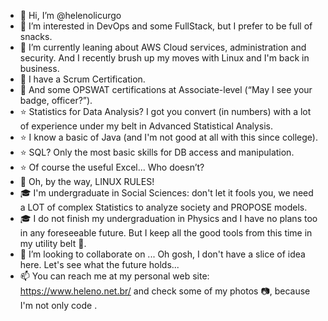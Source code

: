 - 👋 Hi, I’m @helenolicurgo
- 👀 I’m interested in DevOps and some FullStack, but I prefer to be full of snacks.
- 🌱 I’m currently leaning about AWS Cloud services, administration and security. And I recently brush up my moves with Linux and I'm back in business.
- 🌟 I have a Scrum Certification.
- 🌟 And some OPSWAT certifications at Associate-level (“May I see your badge, officer?”).
- ⭐ Statistics for Data Analysis? I got you convert (in numbers) with a lot of experience under my belt in Advanced Statistical Analysis.
- ⭐ I know a basic of Java (and I'm not good at all with this since college).
- ⭐ SQL? Only the most basic skills for DB access and manipulation.
- ⭐ Of course the useful Excel... Who doesn’t?
- 🌟 Oh, by the way, LINUX RULES!
- 🎓 I'm undergraduate in Social Sciences: don't let it fools you, we need a LOT of complex Statistics to analyze society and PROPOSE models.
- 🎓 I do not finish my undergraduation in Physics and I have no plans too in any foreseeable future. But I keep all the good tools from this time in my utility belt 🦇.
- 💞️ I’m looking to collaborate on ... Oh gosh, I don't have a slice of idea here. Let's see what the future holds...
- 📫 You can reach me at my personal web site: https://www.heleno.net.br/ and check some of my photos :camera:, because I'm not only code .

<!---
helenolicurgo/helenolicurgo is a ✨ special ✨ repository because its `README.md` (this file) appears on your GitHub profile.
You can click the Preview link to take a look at your changes.
--->
